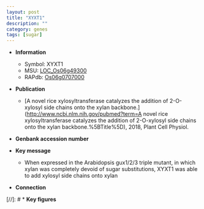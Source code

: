 ```yaml
---
layout: post
title: "XYXT1"
description: ""
category: genes
tags: [sugar]
---
```


* **Information**  
    + Symbol: XYXT1  
    + MSU: [LOC_Os06g49300](http://rice.uga.edu/cgi-bin/ORF_infopage.cgi?orf=LOC_Os06g49300)  
    + RAPdb: [Os06g0707000](https://rapdb.dna.affrc.go.jp/locus/?name=Os06g0707000)  

* **Publication**  
    + [A novel rice xylosyltransferase catalyzes the addition of 2-O-xylosyl side chains onto the xylan backbone.](http://www.ncbi.nlm.nih.gov/pubmed?term=A novel rice xylosyltransferase catalyzes the addition of 2-O-xylosyl side chains onto the xylan backbone.%5BTitle%5D), 2018, Plant Cell Physiol.

* **Genbank accession number**  

* **Key message**  
    + When expressed in the Arabidopsis gux1/2/3 triple mutant, in which xylan was completely devoid of sugar substitutions, XYXT1 was able to add xylosyl side chains onto xylan

* **Connection**  

[//]: # * **Key figures**  


